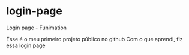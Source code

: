 # login-page
 Login page - Funimation

Esse é o meu primeiro projeto público no github
Com o que aprendi, fiz essa login page